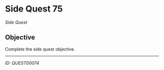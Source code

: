 # Side Quest 75

*Side Quest*

## Objective
Complete the side quest objective.

---
*ID: QUEST00074*